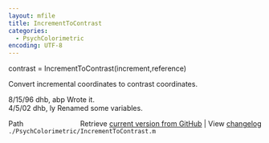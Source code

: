 ```yaml
---
layout: mfile
title: IncrementToContrast
categories:
  - PsychColorimetric
encoding: UTF-8
---
```


contrast = IncrementToContrast(increment,reference)  

Convert incremental coordinates to contrast coordinates.  

8/15/96  dhb, abp  Wrote it.  
4/5/02   dhb, ly   Renamed some variables.  


<div class="code_header" style="text-align:right;">
  <span style="float:left;">Path&nbsp;&nbsp;</span> <span class="counter">Retrieve <a href=
  "https://raw.github.com/Psychtoolbox-3/Psychtoolbox-3/beta/./PsychColorimetric/IncrementToContrast.m">current version from GitHub</a> | View <a href=
  "https://github.com/Psychtoolbox-3/Psychtoolbox-3/commits/beta/./PsychColorimetric/IncrementToContrast.m">changelog</a></span>
</div>
<div class="code">
  <code>./PsychColorimetric/IncrementToContrast.m</code>
</div>
